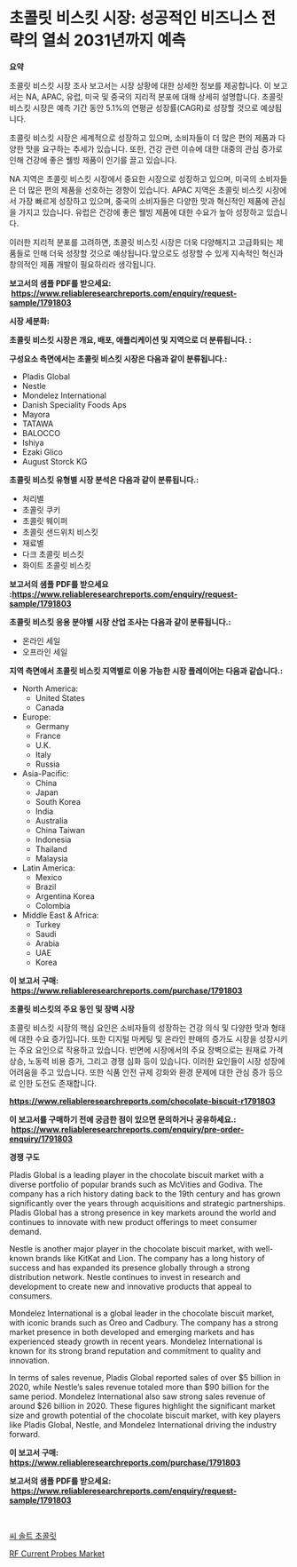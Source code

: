 <p><h1>초콜릿 비스킷 시장: 성공적인 비즈니스 전략의 열쇠 2031년까지 예측</h1></p><p><strong>요약</strong></p>
<p><p>초콜릿 비스킷 시장 조사 보고서는 시장 상황에 대한 상세한 정보를 제공합니다. 이 보고서는 NA, APAC, 유럽, 미국 및 중국의 지리적 분포에 대해 상세히 설명합니다. 초콜릿 비스킷 시장은 예측 기간 동안 5.1%의 연평균 성장률(CAGR)로 성장할 것으로 예상됩니다.</p><p>초콜릿 비스킷 시장은 세계적으로 성장하고 있으며, 소비자들이 더 많은 편의 제품과 다양한 맛을 요구하는 추세가 있습니다. 또한, 건강 관련 이슈에 대한 대중의 관심 증가로 인해 건강에 좋은 웰빙 제품이 인기를 끌고 있습니다. </p><p>NA 지역은 초콜릿 비스킷 시장에서 중요한 시장으로 성장하고 있으며, 미국의 소비자들은 더 많은 편의 제품을 선호하는 경향이 있습니다. APAC 지역은 초콜릿 비스킷 시장에서 가장 빠르게 성장하고 있으며, 중국의 소비자들은 다양한 맛과 혁신적인 제품에 관심을 가지고 있습니다. 유럽은 건강에 좋은 웰빙 제품에 대한 수요가 높아 성장하고 있습니다.</p><p>이러한 지리적 분포를 고려하면, 초콜릿 비스킷 시장은 더욱 다양해지고 고급화되는 제품들로 인해 더욱 성장할 것으로 예상됩니다.앞으로도 성장할 수 있게 지속적인 혁신과 창의적인 제품 개발이 필요하리라 생각됩니다.</p></p>
<p><strong>보고서의 샘플 PDF를 받으세요: &nbsp;<a href="https://www.reliableresearchreports.com/enquiry/request-sample/1791803">https://www.reliableresearchreports.com/enquiry/request-sample/1791803</a></strong></p>
<p><strong>시장 세분화:</strong></p>
<p><strong> 초콜릿 비스킷 시장은 개요, 배포, 애플리케이션 및 지역으로 더 분류됩니다. :</strong></p>
<p><strong>구성요소 측면에서는 초콜릿 비스킷 시장은 다음과 같이 분류됩니다.:</strong></p>
<p><ul><li>Pladis Global</li><li>Nestle</li><li>Mondelez International</li><li>Danish Speciality Foods Aps</li><li>Mayora</li><li>TATAWA</li><li>BALOCCO</li><li>Ishiya</li><li>Ezaki Glico</li><li>August Storck KG</li></ul></p>
<p><strong> 초콜릿 비스킷 유형별 시장 분석은 다음과 같이 분류됩니다.:</strong></p>
<p><ul><li>처리별</li><li>초콜릿 쿠키</li><li>초콜릿 웨이퍼</li><li>초콜릿 샌드위치 비스킷</li><li>재료별</li><li>다크 초콜릿 비스킷</li><li>화이트 초콜릿 비스킷</li></ul></p>
<p><strong>보고서의 샘플 PDF를 받으세요 :<a href="https://www.reliableresearchreports.com/enquiry/request-sample/1791803">https://www.reliableresearchreports.com/enquiry/request-sample/1791803</a></strong></p>
<p><strong> 초콜릿 비스킷 응용 분야별 시장 산업 조사는 다음과 같이 분류됩니다.:</strong></p>
<p><ul><li>온라인 세일</li><li>오프라인 세일</li></ul></p>
<p><strong>지역 측면에서 초콜릿 비스킷 지역별로 이용 가능한 시장 플레이어는 다음과 같습니다.:</strong></p>
<p><ul>
    <li>
        North America:
        <ul>
            <li>United States</li>
            <li>Canada</li>
        </ul>
    </li>
    <li>
        Europe:
        <ul>
            <li>Germany</li>
            <li>France</li>
            <li>U.K.</li>
            <li>Italy</li>
            <li>Russia</li>
        </ul>
    </li>
    <li>
        Asia-Pacific:
        <ul>
            <li>China</li>
            <li>Japan</li>
            <li>South Korea</li>
            <li>India</li>
            <li>Australia</li>
            <li>China Taiwan</li>
            <li>Indonesia</li>
            <li>Thailand</li>
            <li>Malaysia</li>
        </ul>
    </li>
    <li>
        Latin America:
        <ul>
            <li>Mexico</li>
            <li>Brazil</li>
            <li>Argentina Korea</li>
            <li>Colombia</li>
        </ul>
    </li>
    <li>
        Middle East & Africa:
        <ul>
            <li>Turkey</li>
            <li>Saudi</li>
            <li>Arabia</li>
            <li>UAE</li>
            <li>Korea</li>
        </ul>
    </li>
    </ul></p>
<p><strong>이 보고서 구매: &nbsp;<a href="https://www.reliableresearchreports.com/purchase/1791803">https://www.reliableresearchreports.com/purchase/1791803</a></strong></p>
<p><strong>초콜릿 비스킷의 주요 동인 및 장벽 시장</strong></p>
<p><p>초콜릿 비스킷 시장의 핵심 요인은 소비자들의 성장하는 건강 의식 및 다양한 맛과 형태에 대한 수요 증가입니다. 또한 디지털 마케팅 및 온라인 판매의 증가도 시장을 성장시키는 주요 요인으로 작용하고 있습니다. 반면에 시장에서의 주요 장벽으로는 원재료 가격 상승, 노동력 비용 증가, 그리고 경쟁 심화 등이 있습니다. 이러한 요인들이 시장 성장에 어려움을 주고 있습니다. 또한 식품 안전 규제 강화와 환경 문제에 대한 관심 증가 등으로 인한 도전도 존재합니다.</p></p>
<p><strong><a href="https://www.reliableresearchreports.com/chocolate-biscuit-r1791803">https://www.reliableresearchreports.com/chocolate-biscuit-r1791803</a></strong></p>
<p><strong>이 보고서를 구매하기 전에 궁금한 점이 있으면 문의하거나 공유하세요.: &nbsp;<a href="https://www.reliableresearchreports.com/enquiry/pre-order-enquiry/1791803">https://www.reliableresearchreports.com/enquiry/pre-order-enquiry/1791803</a></strong></p>
<p><strong>경쟁 구도</strong></p>
<p><p>Pladis Global is a leading player in the chocolate biscuit market with a diverse portfolio of popular brands such as McVities and Godiva. The company has a rich history dating back to the 19th century and has grown significantly over the years through acquisitions and strategic partnerships. Pladis Global has a strong presence in key markets around the world and continues to innovate with new product offerings to meet consumer demand.</p><p>Nestle is another major player in the chocolate biscuit market, with well-known brands like KitKat and Lion. The company has a long history of success and has expanded its presence globally through a strong distribution network. Nestle continues to invest in research and development to create new and innovative products that appeal to consumers.</p><p>Mondelez International is a global leader in the chocolate biscuit market, with iconic brands such as Oreo and Cadbury. The company has a strong market presence in both developed and emerging markets and has experienced steady growth in recent years. Mondelez International is known for its strong brand reputation and commitment to quality and innovation.</p><p>In terms of sales revenue, Pladis Global reported sales of over $5 billion in 2020, while Nestle’s sales revenue totaled more than $90 billion for the same period. Mondelez International also saw strong sales revenue of around $26 billion in 2020. These figures highlight the significant market size and growth potential of the chocolate biscuit market, with key players like Pladis Global, Nestle, and Mondelez International driving the industry forward.</p></p>
<p><strong>이 보고서 구매: &nbsp; <a href="https://www.reliableresearchreports.com/purchase/1791803">https://www.reliableresearchreports.com/purchase/1791803</a></strong></p>
<p><strong>보고서의 샘플 PDF를 받으세요: &nbsp;<a href="https://www.reliableresearchreports.com/enquiry/request-sample/1791803">https://www.reliableresearchreports.com/enquiry/request-sample/1791803</a></strong><strong></strong></p>
<p>&nbsp;</p>
<p><p><a href="https://github.com/crfsywufhm81415/Market-Research-Report-List-1/blob/main/173617622104.md">씨 솔트 초콜릿</a></p><p><a href="https://boundless-drawbridge-702.notion.site/RF-Current-Probes-Market-Outlook-Industry-Overview-and-Forecast-2024-to-2031-4f79c57adcf14462a1d1bccb508ac7ed">RF Current Probes Market</a></p></p>